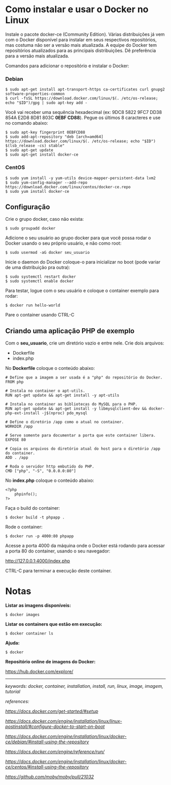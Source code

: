# Como instalar e usar o Docker no Linux

Instale o pacote docker-ce (Community Edition). Várias distribuições já vem com o Docker disponível para instalar em seus respectivos repositórios, mas costuma não ser a versão mais atualizada. A equipe do Docker tem repositórios atualizados para as principais distribuições. Dê preferência para a versão mais atualizada.

Comandos para adicionar o repositório e instalar o Docker:

### Debian

```
$ sudo apt-get install apt-transport-https ca-certificates curl gnupg2 software-properties-common
$ curl -fsSL https://download.docker.com/linux/$(. /etc/os-release; echo "$ID")/gpg | sudo apt-key add -
```
Você vai receber uma sequência hexadecimal (ex: 9DC8 5822 9FC7 DD38 854A E2D8 8D81 803C **0EBF CD88**). Pegue os últimos 8 caracteres e use no comando abaixo:
```
$ sudo apt-key fingerprint 0EBFCD88
$ sudo add-apt-repository "deb [arch=amd64] https://download.docker.com/linux/$(. /etc/os-release; echo "$ID") $(lsb_release -cs) stable"
$ sudo apt-get update
$ sudo apt-get install docker-ce
```

### CentOS

```
$ sudo yum install -y yum-utils device-mapper-persistent-data lvm2
$ sudo yum-config-manager --add-repo https://download.docker.com/linux/centos/docker-ce.repo
$ sudo yum install docker-ce
```  

## Configuração

Crie o grupo docker, caso não exista:

```
$ sudo groupadd docker
```

Adicione o seu usuário ao grupo docker para que você possa rodar o Docker usando o seu próprio usuário, e não como root:

```
$ sudo usermod -aG docker seu_usuario
```

Inicie o daemon do Docker coloque-o para inicializar no boot (pode variar de uma distribuição pra outra):

```
$ sudo systemctl restart docker
$ sudo systemctl enable docker
```

Para testar, logue com o seu usuário e coloque o container exemplo para rodar:
```
$ docker run hello-world
```

Pare o container usando CTRL-C

## Criando uma aplicação PHP de exemplo

Com o **seu_usuario**, crie um diretório vazio e entre nele. Crie dois arquivos:
  * Dockerfile
  * index.php

No **Dockerfile** coloque o conteúdo abaixo:
```
# Define que a imagem a ser usada é a "php" do repositório do Docker.
FROM php

# Instala no container o apt-utils.
RUN apt-get update && apt-get install -y apt-utils

# Instala no container as bibliotecas do MySQL para o PHP.
RUN apt-get update && apt-get install -y libmysqlclient-dev && docker-php-ext-install -j$(nproc) pdo_mysql

# Define o diretório /app como o atual no container.
WORKDIR /app

# Serve somente para documentar a porta que este container libera.
EXPOSE 80

# Copia os arquivos do diretório atual do host para o diretório /app do container.
ADD . /app

# Roda o servidor http embutido do PHP.
CMD ["php", "-S", "0.0.0.0:80"]
```

No **index.php** coloque o conteúdo abaixo:
```
<?php
    phpinfo();
?>
```

Faça o build do container:
```
$ docker build -t phpapp .
```

Rode o container:
```
$ docker run -p 4000:80 phpapp
```

Acesse a porta 4000 da máquina onde o Docker está rodando para acessar a porta 80 do container, usando o seu navegador:

http://127.0.0.1:4000/index.php

CTRL-C para terminar a execução deste container.

# Notas

**Listar as imagens disponíveis:**
```
$ docker images
```

**Listar os containers que estão em execução:**
```
$ docker container ls
```

**Ajuda:**
```
$ docker
```

**Repositório online de imagens do Docker:**

https://hub.docker.com/explore/

---

*keywords: docker, container, installation, install, run, linux, image, imagem, tutorial*

*references:*

*https://docs.docker.com/get-started/#setup*

*https://docs.docker.com/engine/installation/linux/linux-postinstall/#configure-docker-to-start-on-boot*

*https://docs.docker.com/engine/installation/linux/docker-ce/debian/#install-using-the-repository*

*https://docs.docker.com/engine/reference/run/*

*https://docs.docker.com/engine/installation/linux/docker-ce/centos/#install-using-the-repository*

*https://github.com/moby/moby/pull/21032*
